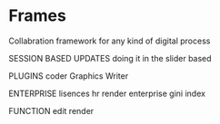 # Frames
Collabration framework for any kind of digital process


SESSION BASED UPDATES
doing it in the slider based 

PLUGINS
coder
Graphics
Writer

ENTERPRISE
lisences
hr
render enterprise
gini index


FUNCTION
edit render
